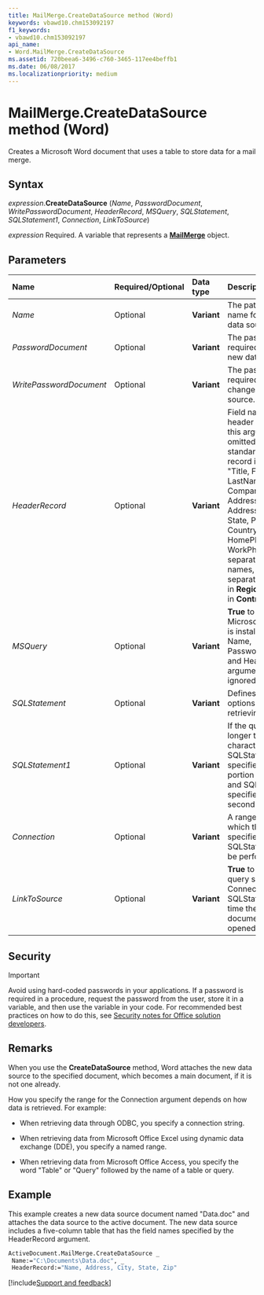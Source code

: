 ```yaml
---
title: MailMerge.CreateDataSource method (Word)
keywords: vbawd10.chm153092197
f1_keywords:
- vbawd10.chm153092197
api_name:
- Word.MailMerge.CreateDataSource
ms.assetid: 720beea6-3496-c760-3465-117ee4beffb1
ms.date: 06/08/2017
ms.localizationpriority: medium
---
```



# MailMerge.CreateDataSource method (Word)

Creates a Microsoft Word document that uses a table to store data for a mail merge.


## Syntax

_expression_.**CreateDataSource** (_Name_, _PasswordDocument_, _WritePasswordDocument_, _HeaderRecord_, _MSQuery_, _SQLStatement_, _SQLStatement1_, _Connection_, _LinkToSource_)

_expression_ Required. A variable that represents a **[MailMerge](Word.MailMerge.md)** object.


## Parameters

|Name|Required/Optional|Data type|Description|
|:-----|:-----|:-----|:-----|
| _Name_|Optional| **Variant**|The path and file name for the new data source.|
| _PasswordDocument_|Optional| **Variant**|The password required to open the new data source.|
| _WritePasswordDocument_|Optional| **Variant**|The password required to save changes to the data source.|
| _HeaderRecord_|Optional| **Variant**|Field names for the header record. If this argument is omitted, the standard header record is used: "Title, FirstName, LastName, JobTitle, Company, Address1, Address2, City, State, PostalCode, Country, HomePhone, WorkPhone." To separate field names, use the list separator specified in **Regional Settings** in **Control Panel**.|
| _MSQuery_|Optional| **Variant**| **True** to launch Microsoft Query, if it is installed. The Name, PasswordDocument, and HeaderRecord arguments are ignored.|
| _SQLStatement_|Optional| **Variant**|Defines query options for retrieving data.|
| _SQLStatement1_|Optional| **Variant**|If the query string is longer than 255 characters, SQLStatement specifies the first portion of the string, and SQLStatement1 specifies the second portion.|
| _Connection_|Optional| **Variant**|A range within which the query specified by SQLStatement will be performed.|
| _LinkToSource_|Optional| **Variant**| **True** to perform the query specified by Connection and SQLStatement each time the main document is opened.|

## Security

> [!IMPORTANT] 
> Avoid using hard-coded passwords in your applications. If a password is required in a procedure, request the password from the user, store it in a variable, and then use the variable in your code. For recommended best practices on how to do this, see [Security notes for Office solution developers](../Library-Reference/Concepts/security-notes-for-microsoft-office-solution-developers.md). 


## Remarks

When you use the **CreateDataSource** method, Word attaches the new data source to the specified document, which becomes a main document, if it is not one already.

How you specify the range for the Connection argument depends on how data is retrieved. For example:

- When retrieving data through ODBC, you specify a connection string.
    
- When retrieving data from Microsoft Office Excel using dynamic data exchange (DDE), you specify a named range. 
 
- When retrieving data from Microsoft Office Access, you specify the word "Table" or "Query" followed by the name of a table or query.
    

## Example

This example creates a new data source document named "Data.doc" and attaches the data source to the active document. The new data source includes a five-column table that has the field names specified by the HeaderRecord argument.

```vb
ActiveDocument.MailMerge.CreateDataSource _ 
 Name:="C:\Documents\Data.doc", _ 
 HeaderRecord:="Name, Address, City, State, Zip"
```



[!include[Support and feedback](~/includes/feedback-boilerplate.md)]
